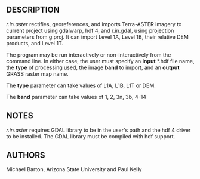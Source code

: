 
## DESCRIPTION

*r.in.aster* rectifies, georeferences, and imports Terra-ASTER imagery
to current project using gdalwarp, hdf 4, and r.in.gdal, using projection parameters
from g.proj. It can import Level 1A, Level 1B, their relative DEM products, and Level 1T.

The program may be run interactively or non-interactively from the command
line. In either case, the user must specify an **input** \*.hdf file name,
the **type** of processing used, the image **band** to import, and an
**output** GRASS raster map name.

The **type** parameter can take values of L1A, L1B, L1T or DEM.

The **band** parameter can take values of 1, 2, 3n, 3b, 4-14

## NOTES

*r.in.aster* requires GDAL library to be in the user's path and the hdf 4 driver
to be installed. The GDAL library must be compiled with hdf support.

## AUTHORS

Michael Barton, Arizona State University and Paul Kelly
